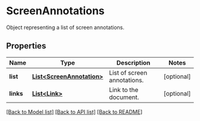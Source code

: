 ﻿
# ScreenAnnotations
Object representing a list of screen annotations.

## Properties
Name | Type | Description | Notes
------------ | ------------- | ------------- | -------------
**list** | [**List&lt;ScreenAnnotation&gt;**](ScreenAnnotation.md) | List of screen annotations. | [optional]
**links** | [**List&lt;Link&gt;**](Link.md) | Link to the document. | [optional]


[[Back to Model list]](../../README.md#documentation-for-models) [[Back to API list]](../../README.md#documentation-for-api-endpoints) [[Back to README]](../../README.md)


